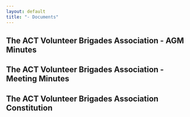 ```yaml
---
layout: default
title: "- Documents"
---
```


## The ACT Volunteer Brigades Association - AGM Minutes

## The ACT Volunteer Brigades Association - Meeting Minutes

## The ACT Volunteer Brigades Association Constitution